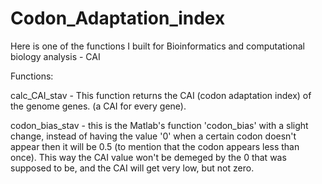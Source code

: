 # Codon_Adaptation_index
Here is one of the functions I built for Bioinformatics and computational biology analysis - CAI

Functions:

calc_CAI_stav - This function returns the CAI (codon adaptation index) of the genome genes. (a CAI for every gene).

codon_bias_stav - this is the Matlab's function 'codon_bias' with a slight change, instead of having the value '0' when a certain codon doesn't appear then it will be 0.5 
(to mention that the codon appears less than once). 
This way the CAI value won't be demeged by the 0 that was supposed to be, and the CAI will get very low, but not zero.

